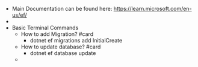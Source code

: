 - Main Documentation can be found here: https://learn.microsoft.com/en-us/ef/
-
- Basic Terminal Commands
	- How to add Migration? #card
		- dotnet ef migrations add InitialCreate
	- How to update database? #card
		- dotnet ef database update
	-